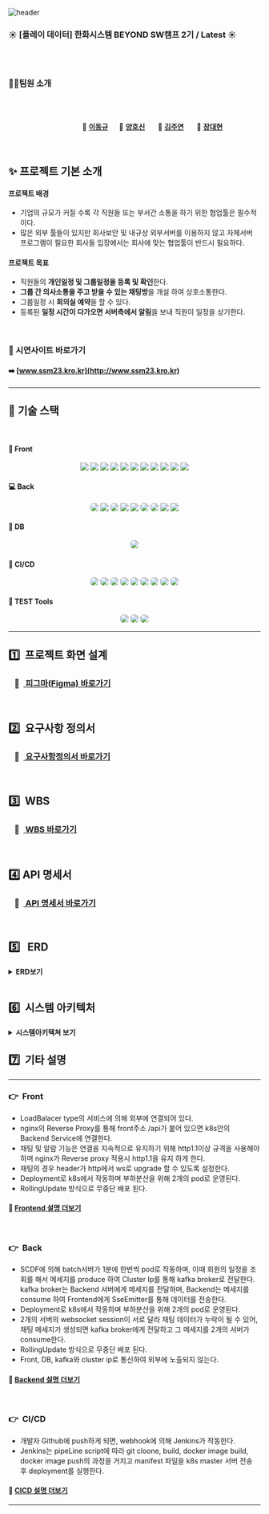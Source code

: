 ![header](https://capsule-render.vercel.app/api?type=Venom&color=ffe599&height=300&section=header&text=SSM&desc=📆Smart%20Schedule%20Manager&descSize=30&descAlign=50&descAlignY=70&fontSize=100&animation=fadeIn&fontColor=5f475f)

### :sunny: **[플레이 데이터] 한화시스템 BEYOND SW캠프 2기 / Latest** :sunny:

<br>

<br>

### 🤼‍♂️팀원 소개

<br><br>


&nbsp;　&nbsp;　&nbsp;　&nbsp;　&nbsp;　&nbsp;　&nbsp;　&nbsp;　 🐻 **[이동규](https://github.com/PTCman)**&nbsp;　 🦁 **[양호신](https://github.com/Hosae0905)** &nbsp;　 🐶 **[김주연](https://github.com/jyk147369)** &nbsp;　 🐯 **[장대현](https://github.com/poil4291)** &nbsp;
<br><br><br>



## ✨ 프로젝트 기본 소개
#### 프로젝트 배경
- 기업의 규모가 커질 수록 각 직원들 또는 부서간 소통을 하기 위한 협업툴은 필수적이다.
- 많은 외부 툴들이 있지만 회사보안 및 내규상 외부서버를 이용하지 않고 자체서버 프로그램이 필요한 회사들 입장에서는 회사에 맞는 협업툴이 반드시 필요하다.

#### 프로젝트 목표
- 직원들의 **개인일정 및 그룹일정을 등록 및 확인**한다. 
- **그룹 간 의사소통을 주고 받을 수 있는 채팅방**을 개설 하여 상호소통한다.
- 그룹일정 시 **회의실 예약**을 할 수 있다.
- 등록된 **일정 시간이 다가오면 서버측에서 알림**을 보내 직원이 일정을 상기한다.

<br>

### :rainbow: 시연사이트 바로가기
#### :arrow_right: [www.ssm23.kro.kr](http://www.ssm23.kro.kr)

---



## 📌 기술 스택

<br>

#### :door:&nbsp;Front
<div align="center">
<img src="https://img.shields.io/badge/html5-E34F26?style=for-the-badge&logo=html5&logoColor=white"/>
<img src="https://img.shields.io/badge/css3-1572B6?style=for-the-badge&logo=css3&logoColor=white"/>
<img src="https://img.shields.io/badge/JavaScript-F7DF1E?style=for-the-badge&logo=JavaScript&logoColor=white"/>
<img src="https://img.shields.io/badge/Vue.js-4FC08D?style=for-the-badge&logo=Vue.js&logoColor=white"/>
<img src="https://img.shields.io/badge/vue_router-4FC08D?style=for-the-badge&logo=Vue.js&logoColor=white"/>
<img src="https://img.shields.io/badge/VCALENDAR-4FC08D?style=for-the-badge&logo=Vue.js&logoColor=white"/>
<img src="https://img.shields.io/badge/jwt-000000?style=for-the-badge&logo=Json Web Tokens&logoColor=purple">
<img src="https://img.shields.io/badge/pinia-gold?style=for-the-badge&logo=Pinia&logoColor=white"/>
<img src="https://img.shields.io/badge/axios-5A29E4?style=for-the-badge&logo=Axios&logoColor=white"/>
<img src="https://img.shields.io/badge/nginx-009639?style=for-the-badge&logo=nginx&logoColor=white"/>
<img src="https://img.shields.io/badge/eslint-4B32C3?style=for-the-badge&logo=eslint&logoColor=white"/> 
</div>

#### :computer:&nbsp;Back
<div align="center">
<img src="https://img.shields.io/badge/spring-%236DB33F.svg?style=for-the-badge&logo=spring&logoColor=white" style="border-radius: 5px;">
<img src="https://img.shields.io/badge/Spring Boot-6DB33F?style=for-the-badge&logo=Spring Boot&logoColor=white">
<img src="https://img.shields.io/badge/Spring_Security-6DB33F?style=for-the-badge&logo=Spring-Security&logoColor=white" style="border-radius: 5px;">
<img src="https://img.shields.io/badge/Spring data jpa-6DB33F?style=for-the-badge&logo=Spring Boot&logoColor=white">
<img src="https://img.shields.io/badge/Maven-02303A?style=for-the-badge&logo=maven&logoColor=white">
<img src="https://img.shields.io/badge/Java-ED8B00?style=for-the-badge&logo=openjdk&logoColor=white" style="border-radius: 5px;"> 
<img src="https://img.shields.io/badge/IntelliJ_IDEA-000000.svg?style=for-the-badge&logo=intellij-idea&logoColor=white" style="border-radius: 5px;"> 
<img src="https://img.shields.io/badge/kafka-231F20?style=for-the-badge&logo=apachekafka&logoColor=white"> 
<img src="https://img.shields.io/badge/jwt-000000?style=for-the-badge&logo=Json Web Tokens&logoColor=purple">



</div>

#### :floppy_disk:&nbsp;DB
<div align="center">
<img src="https://img.shields.io/badge/MariaDB-003545?style=for-the-badge&logo=mariadb&logoColor=white" style="border-radius: 5px;"> 
</div>

#### :loudspeaker:&nbsp;CI/CD
<div align="center">
<img src="https://img.shields.io/badge/k8s-326CE5?style=for-the-badge&logo=#326CE5&logoColor=white" style="border-radius: 5px;">
<img src="https://img.shields.io/badge/docker-2496ED?style=for-the-badge&logo=docker&logoColor=white" style="border-radius: 5px;">
<img src="https://img.shields.io/badge/jenkins-D24939?style=for-the-badge&logo=jenkins&logoColor=white" style="border-radius: 5px;">
<img src="https://img.shields.io/badge/git-F05032?style=for-the-badge&logo=git&logoColor=white" style="border-radius: 5px;">
<img src="https://img.shields.io/badge/github-181717?style=for-the-badge&logo=github&logoColor=white" style="border-radius: 5px;">
<img src="https://img.shields.io/badge/grafana-F46800?style=for-the-badge&logo=grafana&logoColor=white" style="border-radius: 5px;">
<img src="https://img.shields.io/badge/prometheus-E6522C?style=for-the-badge&logo=prometheus&logoColor=white" style="border-radius: 5px;">
<img src="https://img.shields.io/badge/slack-4A154B?style=for-the-badge&logo=slack&logoColor=white" style="border-radius: 5px;">
<img src="https://img.shields.io/badge/webhook-2088FF?style=for-the-badge&logo=webhook&logoColor=white" style="border-radius: 5px;">
</div>


#### 🚀 TEST Tools
<div align='center'>
<img src="https://img.shields.io/badge/Jest-323330?style=for-the-badge&logo=Jest&logoColor=white" style="border-radius: 5px;"> 
<img src="https://img.shields.io/badge/JUnit-123456?style=for-the-badge&logo=Junit&logoColor=white" style="border-radius: 5px;">
<img src="https://img.shields.io/badge/selenium-43B02A?style=for-the-badge&logo=selenium&logoColor=white" style="border-radius: 5px;">
</div>

---



## :one:&nbsp;&nbsp;프로젝트 화면 설계

### &nbsp;&nbsp; :large_orange_diamond: &nbsp;[ 피그마(Figma) 바로가기](https://www.figma.com/file/xj93UowlHUunCPSqImxspk/LAT32T?type=design&node-id=0-1&mode=design&t=itaxJcadJzP1pjEG-0)

<br>


## :two:&nbsp;&nbsp;요구사항 정의서
### &nbsp;&nbsp; :large_orange_diamond: &nbsp;[ 요구사항정의서 바로가기](https://docs.google.com/spreadsheets/d/121T1XodlKwX98hXcoRJmiMPKQaZVn3RyZAUTDPQm5UY/edit?usp=sharing)

<br>

## :three:&nbsp;&nbsp;WBS
### &nbsp;&nbsp; :large_orange_diamond: &nbsp;[ WBS 바로가기](https://docs.google.com/spreadsheets/d/1CyA0HzYGfK01-JZf1aBc4vodGZ1Olf65/edit?usp=drive_link&ouid=106833420462517191298&rtpof=true&sd=true)

<br>

##  :four:&nbsp;API 명세서

### &nbsp;&nbsp; :large_orange_diamond: &nbsp;[ API 명세서 바로가기](https://www.notion.so/0d57403fe28943c3997598c0de35ceb9?v=f54966510f6c4223b61c64146d9c1940&pvs=4)

<br>

## :five: &nbsp;&nbsp;ERD
<details>
<summary><b>ERD보기</b></summary><br>
    <img src="img/ERD_latest.png"/>
</details> 

<br>

## :six: &nbsp;시스템 아키텍처
<details>
<summary><b>시스템아키텍쳐 보기</b></summary><br>

<img src="img/system_architecture.png"/>

</details>

## :seven: &nbsp;기타 설명

---

### 👉&nbsp;&nbsp;Front
- LoadBalacer type의 서비스에 의해 외부에 연결되어 있다.
- nginx의 Reverse Proxy를 통해 front주소 /api가 붙어 있으면 k8s안의 Backend Service에 연결한다.
- 채팅 및 알람 기능은 연결을 지속적으로 유지하기 위해 http1.1이상 규격을 사용해야하며 nginx가 Reverse proxy 적용시 http1.1을 유지 하게 한다.
- 채팅의 경우 header가 http에서 ws로 upgrade 할 수 있도록 설정한다.
- Deployment로 k8s에서 작동하며 부하분산을 위해 2개의 pod로 운영된다.
- RollingUpdate 방식으로 무중단 배포 된다.

#### 🤔 [ Frontend 설명 더보기 ](https://github.com/beyond-sw-camp/be02-fin-LAT32T-SSM/tree/develop/frontend)
<br>

### 👉&nbsp;&nbsp;Back
- SCDF에 의해 batch서버가 1분에 한번씩 pod로 작동하며, 이때 회원의 일정을 조회를 해서 메세지를 produce 하여 Cluster Ip를 통해 kafka broker로 전달한다. kafka broker는 Backend 서버에게 메세지를 전달하며, Backend는 메세지를 consume 하여 Frontend에게 SseEmitter를 통해 데이터를 전송한다.
- Deployment로 k8s에서 작동하며 부하분산을 위해 2개의 pod로 운영된다.
- 2개의 서버의 websocket session이 서로 달라 채팅 데이터가 누락이 될 수 있어, 채팅 메세지가 생성되면 kafka broker에게 전달하고 그 메세지를 2개의 서버가 consume한다.
- RollingUpdate 방식으로 무중단 배포 된다.
- Front, DB, kafka와 cluster ip로 통신하여 외부에 노출되지 않는다.

#### 🤔 [ Backend 설명 더보기 ](https://github.com/beyond-sw-camp/be02-fin-LAT32T-SSM/tree/develop/backend)
<br>

### 👉&nbsp;&nbsp;CI/CD
- 개발자 Github에 push하게 되면, webhook에 의해 Jenkins가 작동한다.
- Jenkins는 pipeLine script에 따라 git cloone, build, docker image build, docker image push의 과정을 거치고 manifest 파일을 k8s master 서버 전송 후 deployment를 실행한다.

#### 🤔 [ CICD 설명 더보기 ](https://github.com/beyond-sw-camp/be02-fin-LAT32T-SSM/tree/develop/cicd)


---